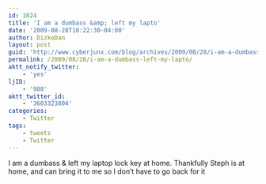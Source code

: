 ```yaml
---
id: 1024
title: 'I am a dumbass &amp; left my lapto'
date: '2009-08-28T10:22:30-04:00'
author: DizkoDan
layout: post
guid: 'http://www.cyberjunx.com/blog/archives/2009/08/28/i-am-a-dumbass-left-my-lapto/'
permalink: /2009/08/28/i-am-a-dumbass-left-my-lapto/
aktt_notify_twitter:
    - 'yes'
ljID:
    - '988'
aktt_twitter_id:
    - '3603323804'
categories:
    - Twitter
tags:
    - tweets
    - Twitter
---
```


I am a dumbass &amp; left my laptop lock key at home. Thankfully Steph is at home, and can bring it to me so I don’t have to go back for it